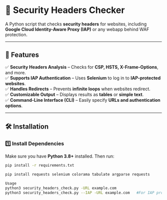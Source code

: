 # 🚀 Security Headers Checker

A Python script that checks **security headers** for websites, including **Google Cloud Identity-Aware Proxy (IAP)** or any webapp behind WAF protection.

---

## 📌 Features

✅ **Security Headers Analysis** – Checks for **CSP, HSTS, X-Frame-Options**, and more.  
✅ **Supports IAP Authentication** – Uses **Selenium** to log in to **IAP-protected websites**.  
✅ **Handles Redirects** – Prevents **infinite loops** when websites redirect.  
✅ **Customizable Output** – Displays results as **tables** or **simple text**.  
✅ **Command-Line Interface (CLI)** – Easily specify **URLs and authentication options**.  

---

## 🛠 Installation

### 1️⃣ Install Dependencies
Make sure you have **Python 3.8+** installed. Then run:
```bash
pip install -r requirements.txt

pip install requests selenium colorama tabulate argparse requests

Usage 
python3 security_headers_check.py -URL example.com   
python3 security_headers_check.py --IAP -URL example.com   #For IAP protected webapps or any webapp behind a login page


